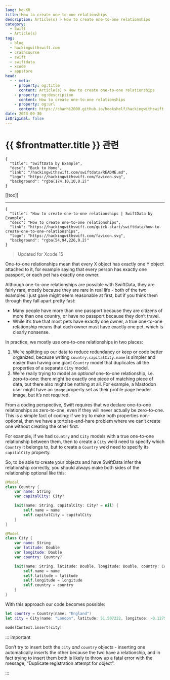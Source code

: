```yaml
---
lang: ko-KR
title: How to create one-to-one relationships
description: Article(s) > How to create one-to-one relationships
category:
  - Swift
  - Article(s)
tag: 
  - blog
  - hackingwithswift.com
  - crashcourse
  - swift
  - swiftdata
  - xcode
  - appstore
head:
  - - meta:
    - property: og:title
      content: Article(s) > How to create one-to-one relationships
    - property: og:description
      content: How to create one-to-one relationships
    - property: og:url
      content: https://chanhi2000.github.io/bookshelf/hackingwithswift.com/swiftdata/how-to-create-one-to-one-relationships.html
date: 2023-09-30
isOriginal: false
---
```


# {{ $frontmatter.title }} 관련

```component VPCard
{
  "title": "SwiftData by Example",
  "desc": "Back to Home",
  "link": "/hackingwithswift.com/swiftdata/README.md",
  "logo": "https://hackingwithswift.com/favicon.svg",
  "background": "rgba(174,10,10,0.2)"
}
```

[[toc]]

---

```component VPCard
{
  "title": "How to create one-to-one relationships | SwiftData by Example",
  "desc": "How to create one-to-one relationships",
  "link": "https://hackingwithswift.com/quick-start/swiftdata/how-to-create-one-to-one-relationships", 
  "logo": "https://hackingwithswift.com/favicon.svg",
  "background": "rgba(54,94,226,0.2)"
}
```

> Updated for Xcode 15

One-to-one relationships mean that every X object has exactly one Y object attached to it, for example saying that every person has exactly one passport, or each pet has exactly one owner.

Although one-to-one relationships are possible with SwiftData, they are fairly rare, mostly because they are rare in real life - both of the two examples I just gave might seem reasonable at first, but if you think them through they fall apart pretty fast: 

- Many people have more than one passport because they are citizens of more than one country, or have no passport because they don’t travel. 
- While it’s true that most pets have exactly one owner, a true one-to-one relationship means that each owner must have exactly one pet, which is clearly nonsense.

In practice, we mostly use one-to-one relationships in two places:

1. We’re splitting up our data to reduce redundancy or keep or code better organized, because writing `country.capitalCity.name` is simpler and easier than having one giant `Country` model that duplicates all the properties of a separate `City` model.
2. We’re really trying to model an *optional* one-to-one relationship, i.e. zero-to-one: there might be exactly one piece of matching piece of data, but there also might be nothing at all. For example, a Mastodon user might have an `image` property set as their profile page header image, but it’s not required.

From a coding perspective, Swift requires that we declare one-to-one relationships as zero-to-one, even if they will never actually be zero-to-one. This is a simple fact of coding: if we try to make both properties non-optional, then we have a tortoise-and-hare problem where we can’t create one without creating the other first.

For example, if we had `Country` and `City` models with a true one-to-one relationship between them, then to create a `City` we’d need to specify which `Country` it belongs to, but to create a `Country` we’d need to specify its `capitalCity` property.

So, to be able to create your objects and have SwiftData infer the relationship correctly, you should always make both sides of the relationship optional like this:

```swift
@Model
class Country {
    var name: String
    var capitalCity: City?

    init(name: String, capitalCity: City? = nil) {
        self.name = name
        self.capitalCity = capitalCity
    }
}

@Model
class City {
    var name: String
    var latitude: Double
    var longitude: Double
    var country: Country?

    init(name: String, latitude: Double, longitude: Double, country: Country? = nil) {
        self.name = name
        self.latitude = latitude
        self.longitude = longitude
        self.country = country
    }
}
```

With this approach our code becomes possible:

```swift
let country = Country(name: "England")
let city = City(name: "London", latitude: 51.507222, longitude: -0.1275, country: country)

modelContext.insert(city)
```

::: important

Don’t try to insert both the `city` *and* `country` objects - inserting one automatically inserts the other because the two have a relationship, and in fact trying to insert them both is likely to throw up a fatal error with the message, “Duplicate registration attempt for object”.

:::

